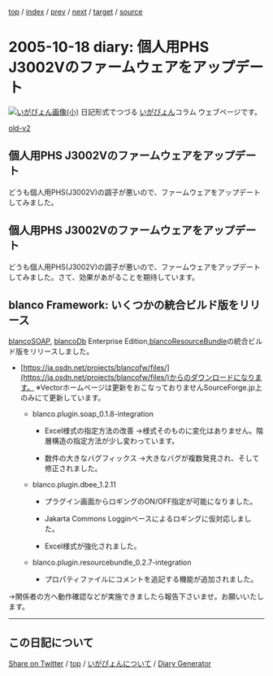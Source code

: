 [top](https://igapyon.github.io/diary/) 
 / [index](https://igapyon.github.io/diary/2005/index.html) 
 / [prev](https://igapyon.github.io/diary/2005/ig051014.html) 
 / [next](https://igapyon.github.io/diary/2005/ig051020.html) 
 / [target](https://igapyon.github.io/diary/2005/ig051018.html) 
 / [source](https://github.com/igapyon/diary/blob/gh-pages/2005/ig051018.html.src.md) 

2005-10-18 diary: 個人用PHS J3002Vのファームウェアをアップデート
=====================================================================================================
[![いがぴょん画像(小)](https://igapyon.github.io/diary/images/iga200306s.jpg "いがぴょん")](https://igapyon.github.io/diary/memo/memoigapyon.html) 日記形式でつづる [いがぴょん](https://igapyon.github.io/diary/memo/memoigapyon.html)コラム ウェブページです。

[old-v2](ig051018-orig.html)

## 個人用PHS J3002Vのファームウェアをアップデート

どうも個人用PHS(J3002V)の調子が悪いので、ファームウェアをアップデートしてみました。


## 個人用PHS J3002Vのファームウェアをアップデート

どうも個人用PHS(J3002V)の調子が悪いので、ファームウェアをアップデートしてみました。さて、効果があがることを期待しています。

## blanco Framework: いくつかの統合ビルド版をリリース

[blancoSOAP](http://www.igapyon.jp/blanco/blancosoap.html), [blancoDb](http://www.igapyon.jp/blanco/blancodb.html) Enterprise Edition,[blancoResourceBundle](http://www.igapyon.jp/blanco/blancoresourcebundle.html)の統合ビルド版をリリースしました。

* [https://ja.osdn.net/projects/blancofw/files/](https://ja.osdn.net/projects/blancofw/files/)からのダウンロードになります。
  ※Vectorホームページは更新をおこなっておりませんSourceForge.jp上のみにて更新しています。
  
  * blanco.plugin.soap_0.1.8-integration
    
    * Excel様式の指定方法の改善
      →様式そのものに変化はありません。階層構造の指定方法が少し変わっています。
      
    * 数件の大きなバグフィックス
      →大きなバグが複数発見され、そして修正されました。
    

    
  * blanco.plugin.dbee_1.2.11
    
    * プラグイン画面からロギングのON/OFF指定が可能になりました。
      
    * Jakarta Commons Logginベースによるロギングに仮対応しました。
      
    * Excel様式が強化されました。
    

    
  * blanco.plugin.resourcebundle_0.2.7-integration
    
    * プロパティファイルにコメントを追記する機能が追加されました。
    

  

→関係者の方へ動作確認などが実施できましたら報告下さいませ。お願いいたします。

----------------------------------------------------------------------------------------------------

## この日記について

[Share on Twitter](https://twitter.com/intent/tweet?hashtags=igapyon%2Cdiary%2C%E3%81%84%E3%81%8C%E3%81%B4%E3%82%87%E3%82%93&text=%E5%80%8B%E4%BA%BA%E7%94%A8PHS+J3002V%E3%81%AE%E3%83%95%E3%82%A1%E3%83%BC%E3%83%A0%E3%82%A6%E3%82%A7%E3%82%A2%E3%82%92%E3%82%A2%E3%83%83%E3%83%97%E3%83%87%E3%83%BC%E3%83%88&url=https%3A%2F%2Figapyon.github.io%2Fdiary%2F2005%2Fig051018.html) / [top](../index.html/) / [いがぴょんについて](https://igapyon.github.io/diary/memo/memoigapyon.html) / [Diary Generator](https://github.com/igapyon/igapyonv3)
